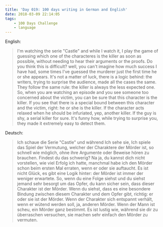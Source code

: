 ```yaml
---
title: 'Day 019: 100 days writing in German and English'
date: 2018-03-09 22:14:05
tags:
    - 100 Days Challenge
    - language
---
```

English:
> I'm watching the serie "Castle" and while I watch it, I play the game of guessing which one of the characteres is the killer as soon as possible, without needing to hear their arguments or the proofs. Do you think this is difficult? well, you can't imagine how much success I have had, some times I've guessed the murderer just the first time he or she appears. It's not a matter of luck, there is a logic behind: the writers, trying to surprise the audience, made all the cases the same. They follow the same rule: the killer is always the less expected one. So, when you are watching an episode and you see someone too concerned about the victim, you can be sure that this character is the killer. If you see that there is a special bound between this character and the victim, right: he or she is the killer. If the character acts relaxed when he should be infuriated, yep, another killer. If the guy is shy, a serial killer for sure. It's funny how, while trying to surprise you, they made it extremely easy to detect them.

Deutsch:
> Ich schaue die Serie "Castle" und während Ich sehe sie, Ich spiele das Spiel der Vermutung, welcher der Charaktere der Mörder ist, so schnell wie möglich, ohne ihre Argumente oder Beweise hören zu brauchen. Findest du das schwerig? Na ja, du kannst dich nicht vorstellen, wie viel Erfolg ich hatte, manchmal habe ich den Mörder schon beim ersten Mal erraten, wenn er oder sie auftaucht. Es ist nicht Glück, es gibt eine Logik hinter: der Mörder ist immer der weniger erwartete. So, wenn du eine Folge siehst und du siehst jemand sehr besorgt um das Opfer, du kann sicher sein, dass dieser Charakter ist der Mörder. Wenn du siehst, dass es eine besondere Bindung zwischen diesem Charakter und dem Opfer gibt, richtig: er oder sie ist der Mörder. Wenn der Charakter sich entspannt verhält, wenn er wütend werden soll, ja, anderen Mörder. Wenn der Mann ist scheu, ein Mörder ganz bestimmt. Es ist lustig wie, während sie dir zu überraschen versuchen, sie machen sehr einfach den Mörder zu vermuten.